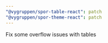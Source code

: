 ```yaml
---
"@vygruppen/spor-table-react": patch
"@vygruppen/spor-theme-react": patch
---
```


Fix some overflow issues with tables
